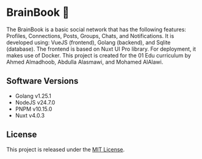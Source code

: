 # BrainBook 🧠

The BrainBook is a basic social network that has the following features: Profiles, Connections, Posts, Groups, Chats, and Notifications. It is developed using: VueJS (frontend), Golang (backend), and Sqlite (database). The frontend is based on Nuxt UI Pro library. For deployment, it makes use of Docker. This project is created for the 01 Edu curriculum by Ahmed Almadhoob, Abdulla Alasmawi, and Mohamed AlAlawi.

## Software Versions

- Golang v1.25.1
- NodeJS v24.7.0
- PNPM v10.15.0
- Nuxt v4.0.3

## License

This project is released under the [MIT License](LICENSE).
